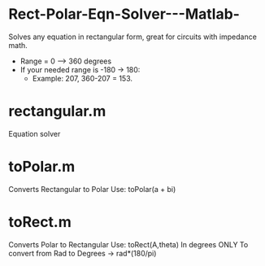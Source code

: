 # Rect-Polar-Eqn-Solver---Matlab-
Solves any equation in rectangular form, great for circuits with impedance math. 
- Range = 0 --> 360 degrees
- If your needed range is -180 -> 180:
  - Example: 207, 360-207 = 153.

# rectangular.m 
Equation solver

# toPolar.m
Converts Rectangular to Polar
Use: toPolar(a + bi)

# toRect.m
Converts Polar to Rectangular
Use: toRect(A,theta) In degrees ONLY To convert from Rad to Degrees -> rad*(180/pi)

